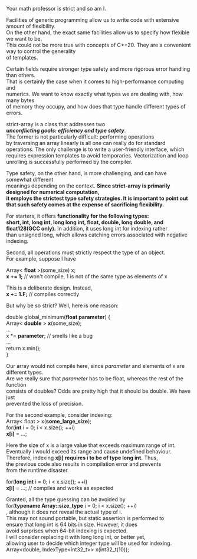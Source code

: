 Your math professor is strict and so am I.    
    
Facilities of generic programming allow us to write code with extensive amount of flexibility.    
On the other hand, the exact same facilities allow us to specify how flexible we want to be.    
This could not be more true with concepts of C++20. They are a convenient way to control the generality    
of templates.    
    
Certain fields require stronger type safety and more rigorous error handling than others.    
That is certainly the case when it comes to high-performance computing and    
numerics. We want to know exactly what types we are dealing with, how many bytes    
of memory they occupy, and how does that type handle different types of errors.    
    
strict-array is a class that addresses two    
***unconflicting goals: efficiency and type safety***.    
The former is not particularly difficult: performing operations    
by traversing an array linearly is all one can really do for standard    
operations. The only challenge is to write a user-friendly interface, which    
requires expression templates to avoid temporaries. Vectorization and loop    
unrolling is successfully performed by the compiler.    
    
Type safety, on the other hand, is more challenging, and can have somewhat different    
meanings depending on the context. **Since strict-array is primarily designed for numerical computation,    
it employs the strictest type safety strategies. It is important to point out that
such safety comes at the expense of sacrificing flexibility.**    
    
For starters, it offers **functionality for the following types:    
short, int, long int, long long int, float, double, long double, and    
float128(GCC only).** In addition, it uses long int for indexing rather    
than unsigned long, which allows catching errors associated with negative    
indexing.    
    
Second, all operations must strictly respect the type of an object.    
For example, suppose I have    
    
Array< **float** >(some_size) x;    
**x += 1;** //  won't compile, 1 is not of the same type as elements of x    
    
This is a deliberate design. Instead,    
**x += 1.F;** //  compiles correctly    
    
But why be so strict? Well, here is one reason:    
    
double global_minimum(**float parameter**) {    
   Array< **double** > **x**(some_size);    
   ...    
   x *= **parameter**;  // smells like a bug    
   ...    
   return x.min();    
}    
    
Our array would not compile here, since *parameter* and elements of x are different types.      
Are we really sure that *parameter* has to be float, whereas the rest of the function      
consists of doubles? Odds are pretty high that it should be double. We have just      
prevented the loss of precision.    
  
For the second example, consider indexing:    
Array< float > x(**some_large_size**);    
for(**int** i = 0; i < x.size(); ++i)    
   **x[i]** = ...;    
  
Here the size of x is a large value that exceeds maximum range of int.    
Eventually i would exceed its range and cause undefined behaviour.    
Therefore, indexing **x[i] requires i to be of type long int.** Thus,    
the previous code also results in compilation error and prevents    
from the runtime disaster.    
  
for(**long int** i = 0; i < x.size(); ++i)    
   **x[i]** = ...;  // compiles and works as expected    

Granted, all the type guessing can be avoided by      
for(**typename Array<T>::size_type** i = 0; i < x.size(); ++i)          
, although it does not reveal the actual type of i.    
This may not sound portable, but static assertion is performed to     
ensure that long int is 64 bits in size. However, it does       
avoid surprises when 64-bit indexing is expected.   
I will consider replacing it with long long int, or better yet,   
allowing user to decide which integer type will be used for indexing.  
Array<double, IndexType<int32_t>> x(int32_t(10));  



  
  
    
